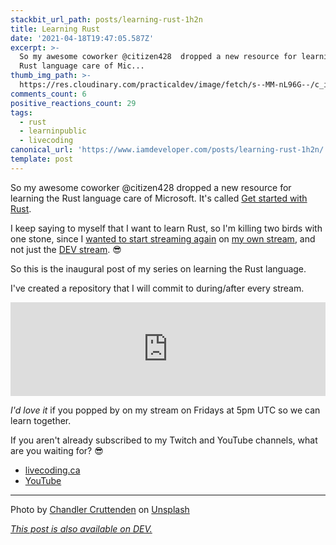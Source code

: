 ```yaml
---
stackbit_url_path: posts/learning-rust-1h2n
title: Learning Rust
date: '2021-04-18T19:47:05.587Z'
excerpt: >-
  So my awesome coworker @citizen428  dropped a new resource for learning the
  Rust language care of Mic...
thumb_img_path: >-
  https://res.cloudinary.com/practicaldev/image/fetch/s--MM-nL96G--/c_imagga_scale,f_auto,fl_progressive,h_420,q_auto,w_1000/https://dev-to-uploads.s3.amazonaws.com/uploads/articles/4xq8xpxzzghjhh1nli1g.jpeg
comments_count: 6
positive_reactions_count: 29
tags:
  - rust
  - learninpublic
  - livecoding
canonical_url: 'https://www.iamdeveloper.com/posts/learning-rust-1h2n/'
template: post
---
```

So my awesome coworker @citizen428 dropped a new resource for learning the Rust language care of Microsoft. It's called [Get started with Rust](https://docs.microsoft.com/en-us/learn/paths/rust-first-steps/).

I keep saying to myself that I want to learn Rust, so I'm killing two birds with one stone, since I [wanted to start streaming again](https://dev.to/nickytonline/my-twitch-stream-setup-2m0c) on [my own stream](https://livecoding.ca), and not just the [DEV stream](https://twitch.tv/thepracticaldev). 😎

So this is the inaugural post of my series on learning the Rust language.

I've created a repository that I will commit to during/after every stream.


<iframe class="liquidTag" src="https://dev.to/embed/github?args=https%3A%2F%2Fgithub.com%2Fnickytonline%2Frust-is-a-must" style="border: 0; width: 100%;"></iframe>


<em>I'd love it</em> if you popped by on my stream on Fridays at 5pm UTC so we can learn together.

If you aren't already subscribed to my Twitch and YouTube channels, what are you waiting for? 😎

* [livecoding.ca](https://livecoding.ca)
* [YouTube](https://youtube.iamdeveloper.com)

---

Photo by <a href="https://unsplash.com/@chanphoto?utm_source=unsplash&utm_medium=referral&utm_content=creditCopyText">Chandler Cruttenden</a> on <a href="https://unsplash.com/s/photos/crab?utm_source=unsplash&utm_medium=referral&utm_content=creditCopyText">Unsplash</a>

*[This post is also available on DEV.](https://dev.to/nickytonline/learning-rust-1h2n)*


<script>
const parent = document.getElementsByTagName('head')[0];
const script = document.createElement('script');
script.type = 'text/javascript';
script.src = 'https://cdnjs.cloudflare.com/ajax/libs/iframe-resizer/4.1.1/iframeResizer.min.js';
script.charset = 'utf-8';
script.onload = function() {
    window.iFrameResize({}, '.liquidTag');
};
parent.appendChild(script);
</script>    
